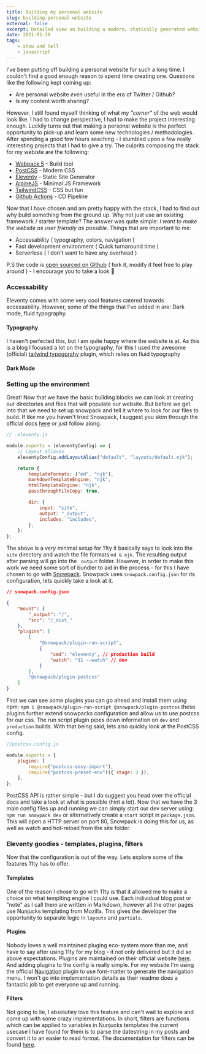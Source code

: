 ```yaml
---
title: Building my personal website
slug: building-personal-website
external: false
excerpt: Detailed view on building a modern, statically generated website with 11ty, Webpack deployed to Github Pages with the help of Github Actions
date: 2021-01-19
tags:
    - show and tell
    - javascript
---
```


I've been putting off building a personal website for such a long time. I couldn't find a good enough reason to spend time creating one. Questions like the following kept coming up:

-   Are personal website _even_ useful in the era of Twitter / Github?
-   Is my content worth sharing?

However, I still found myself thinking of what my _"corner"_ of the web would look like. I had to change perspective, I had to make the project interesting enough. Luckily turns out that making a personal website is the perfect opportunity to pick-up and learn some new technologies / methodologies. After spending a good few hours seaching - I stumbled upon a few really interesting projects that I had to give a try. The culprits composing the stack for my webiste are the following:

-   [Webpack 5](https://webpack.js.org/) - Build tool
-   [PostCSS](https://postcss.org/) - Modern CSS
-   [Eleventy](https://www.11ty.dev/) - Static Site Generator
-   [AlpineJS](https://github.com/alpinejs/alpine) - Minimal JS Framework
-   [TailwindCSS](https://tailwindcss.com/) - CSS but fun
-   [Github Actions](https://github.com/features/actions) - CD Pipeline

Now that I have chosen and am pretty happy with the stack, I had to find out why build something from the ground up. Why not just use an existing framework / starter template? The answer was quite simple: _I want to make the website as user friendly as possible._ Things that are important to me:

-   Accessability ( typography, colors, navigation )
-   Fast development environment ( Quick turnaround time )
-   Serverless ( I don't want to have any overhead )

P.S the code is [open sourced on Github](https://github.com/robalaban/notes) ( fork it, modify it feel free to play around ) - I encourage you to take a look 👀

### Accessability

Eleventy comes with some very cool features catered towards accessability. However, some of the things that I've added in are: Dark mode, fluid typography.

#### Typography

I haven't perfected this, but I am quite happy where the website is at. As this is a blog I focused a lot on the typography, for this I used the awesome (official) [tailwind typogprahy](https://github.com/tailwindlabs/tailwindcss-typography) plugin, which relies on fluid typography

#### Dark Mode

### Setting up the environment

Great! Now that we have the basic building blocks we can look at creating our directories and files that will populate our website. But before we get into that we need to set up snowpack and tell it where to look for our files to build. If like me you haven't tried Snowpack, I suggest you skim through the official docs [here](https://www.snowpack.dev/#config-files) or just follow along.

```js
// .eleventy.js

module.exports = (eleventyConfig) => {
    // Layout aliases
    eleventyConfig.addLayoutAlias("default", "layouts/default.njk");

    return {
        templateFormats: ["md", "njk"],
        markdownTemplateEngine: "njk",
        htmlTemplateEngine: "njk",
        passthroughFileCopy: true,

        dir: {
            input: "site",
            output: "_output",
            includes: "includes",
        },
    };
};
```

The above is a _very_ minimal setup for 11ty it basically says to look into the `site` directory and watch the file formats `md & njk`. The resulting output after parsing will go into the `_output` folder. However, in order to make this work we need some sort of bundler to aid in the process - for this I have chosen to go with [Snowpack](https://www.snowpack.dev/). Snowpack uses `snowpack.config.json` for its configuration, lets quickly take a look at it.

```json
// snowpack.config.json

{
    "mount": {
        "_output": "/",
        "src": "/_dist_"
    },
    "plugins": [
        [
            "@snowpack/plugin-run-script",
            {
                "cmd": "eleventy", // production build
                "watch": "$1 --watch" // dev
            }
        ],
        "@snowpack/plugin-postcss"
    ]
}
```

First we can see some plugins you can go ahead and install them using npm: `npm i @snowpack/plugin-run-script @snowpack/plugin-postcss` these plugins further extend snowpacks configuration and allow us to use postcss for our css. The run script plugin pipes down information on `dev` and `production` builds. With that being said, lets also quickly look at the PostCSS config.

```js
//postcss.config.js

module.exports = {
    plugins: [
        require("postcss-easy-import"),
        require("postcss-preset-env")({ stage: 3 }),
    ],
};
```

PostCSS API is rather simple - but I do suggest you head over the official docs and take a look at what is possible (hint a lot). Now that we have the 3 main config files up and running we can simply start our dev server using: `npm run snowpack dev` or alternatively create a `start` script in `package.json`. This will open a HTTP server on port 80, Snowpack is doing this for us, as well as watch and hot-reload from the site folder.

### Eleventy goodies - templates, plugins, filters

Now that the configuration is out of the way. Lets explore some of the features 11ty has to offer.

#### Templates

One of the reason I chose to go with 11ty is that it allowed me to make a choice on what templting engine I could use. Each individual blog post or "note" as I call them are written in Markdown, however all the other pages use Nunjucks templating from Mozilla. This gives the developer the opportunity to separate logic in `layouts` and `partials`.

#### Plugins

Nobody loves a well maintained pluging eco-system more than me, and have to say after using 11ty for my blog - it not only delivered but it did so above expectations. Plugins are maintained on their official website [here](https://www.11ty.dev/docs/plugins/). And adding plugins to the config is really simple. For my website I'm using the official [Navigation](https://www.11ty.dev/docs/plugins/navigation/) plugin to use font-matter to generate the navigation menu. I won't go into implementation details as their readme does a fantastic job to get everyone up and running.

#### Filters

Not going to lie, I absolutley love this feature and can't wait to explore and come up with some crazy implementations. In short, filters are functions which can be applied to variables in Nunjucks templates the current usecase I have found for them is to parse the datestring in my posts and convert it to an easier to read format. The documentation for filters can be found [here](https://www.11ty.dev/docs/filters/).

